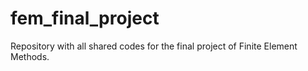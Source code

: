 # fem_final_project
Repository with all shared codes for the final project of Finite Element Methods.
